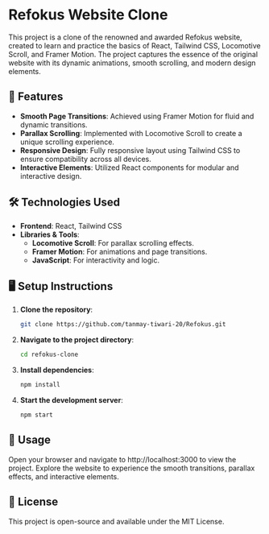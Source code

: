 # Refokus Website Clone

This project is a clone of the renowned and awarded Refokus website, created to learn and practice the basics of React, Tailwind CSS, Locomotive Scroll, and Framer Motion. The project captures the essence of the original website with its dynamic animations, smooth scrolling, and modern design elements.

## 🌟 Features

- **Smooth Page Transitions**: Achieved using Framer Motion for fluid and dynamic transitions.
- **Parallax Scrolling**: Implemented with Locomotive Scroll to create a unique scrolling experience.
- **Responsive Design**: Fully responsive layout using Tailwind CSS to ensure compatibility across all devices.
- **Interactive Elements**: Utilized React components for modular and interactive design.

## 🛠️ Technologies Used

- **Frontend**: React, Tailwind CSS
- **Libraries & Tools**:
  - **Locomotive Scroll**: For parallax scrolling effects.
  - **Framer Motion**: For animations and page transitions.
  - **JavaScript**: For interactivity and logic.

## 🖥️ Setup Instructions

1. **Clone the repository**:
   ```bash
   git clone https://github.com/tanmay-tiwari-20/Refokus.git
   
2. **Navigate to the project directory**:
   ```bash
   cd refokus-clone
   
3. **Install dependencies**:
   ```bash
   npm install

4. **Start the development server**:
   ```bash
   npm start
## 🚀 Usage
Open your browser and navigate to http://localhost:3000 to view the project.
Explore the website to experience the smooth transitions, parallax effects, and interactive elements.

## 📜 License
This project is open-source and available under the MIT License.
